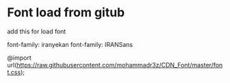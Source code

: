 # Font load from gitub
add this for load font

font-family: iranyekan
font-family: IRANSans


@import url(https://raw.githubusercontent.com/mohammadr3z/CDN_Font/master/font.css);

